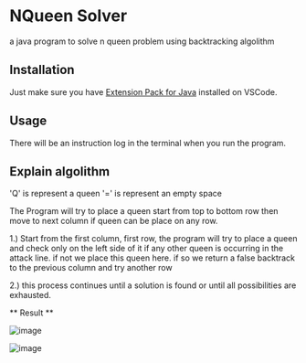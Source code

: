 # NQueen Solver

a java program to solve n queen problem using backtracking algolithm

## Installation

Just make sure you have [Extension Pack for Java](https://marketplace.visualstudio.com/items?itemName=vscjava.vscode-java-pack) installed on VSCode.

## Usage

There will be an instruction log in the terminal when you run the program.

## Explain algolithm

'Q' is represent a queen
'=' is represent an empty space

The Program will try to place a queen start from top to bottom row then move to next column if queen can be place on any row.

1.) Start from the first column, first row, the program will try to place a queen and check only on the left side of it if any other queen is occurring in the attack line.
if not we place this queen here. if so we return a false backtrack to the previous column and try another row

2.) this process continues until a solution is found or until all possibilities are exhausted.

** Result **

![image](https://github.com/PattrayusC/NQueen/assets/121107697/d477594c-fea6-4c5f-8c9c-86d3bb0e4bd0)

![image](https://github.com/PattrayusC/NQueen/assets/121107697/d15f4444-a418-4e0e-a150-a6172cdc1f1d)
